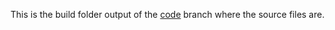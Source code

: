 This is the build folder output of the [code](https://github.com/Skeletonxf/Skeletonxf.github.io/tree/code) branch where the source files are.
